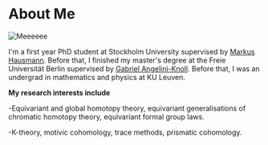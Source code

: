 # About Me

![Meeeeee](DSC_6287.JPG)

I'm a first year PhD student at Stockholm University supervised by [Markus Hausmann](https://staff.math.su.se/markus.hausmann/).
Before that, I finished my master's degree at the Freie Universität Berlin supervised by [Gabriel Angelini-Knoll](https://www.gangeliniknoll.com/).
Before that, I was an undergrad in mathematics and physics at KU Leuven.

**My research interests include**

-Equivariant and global homotopy theory, equivariant generalisations of chromatic homotopy theory, equivariant formal group laws.

-K-theory, motivic cohomology, trace methods, prismatic cohomology.
